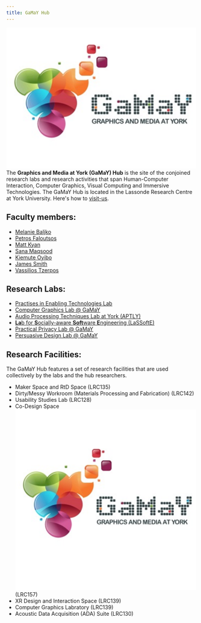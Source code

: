 ```yaml
---
title: GaMaY Hub
---
```

![Image of GaMaY Icon that is an abstracted cluster of grapes with digital elements](assets/GaMaY_512x380.png)
The **Graphics and Media at York (GaMaY) Hub** is the site of the conjoined research labs and research activities that span Human-Computer Interaction, Computer Graphics, Visual Computing and Immersive Technologies.
The GaMaY Hub is located in the Lassonde Research Centre at York University. Here's how to [visit-us](visit-us.md).
## Faculty members:
- [Melanie Baljko](https://lassonde.yorku.ca/users/mb)
- [Petros Faloutsos](https://lassonde.yorku.ca/users/pfal)
- [Matt Kyan](https://lassonde.yorku.ca/users/mkyan)
- [Sana Maqsood](https://lassonde.yorku.ca/users/smaqsood)
- [Kiemute Oyibo](https://lassonde.yorku.ca/users/koyibo/)
- [James Smith](https://lassonde.yorku.ca/users/drsmith/)
- [Vassilios Tzerpos](https://lassonde.yorku.ca/users/bil/)
## Research Labs:
- [Practises in Enabling Technologies Lab](https://piet.apps01.yorku.ca/)
- [Computer Graphics Lab @ GaMaY](https://lassonde.yorku.ca/users/pfal)
- [Audio Processing Techniques Lab at York (APTLY)](https://bil.eecs.yorku.ca/aptly-lab/)
- [**La**b for **S**ocially-aware **Soft**ware **E**ngineering (LaSSoftE)](https://bil.eecs.yorku.ca/lassofte/)
- [Practical Privacy Lab @ GaMaY](https://lassonde.yorku.ca/users/smaqsood)
- [Persuasive Design Lab @ GaMaY](https://lassonde.yorku.ca/users/koyibo)

## Research Facilities:
The GaMaY Hub features a set of research facilities that are used collectively by the labs and the hub researchers.
- Maker Space and RtD Space (LRC135)
- Dirty/Messy Workroom (Materials Processing and Fabrication) (LRC142)
- Usability Studies Lab (LRC128)
- Co-Design Space![](assets/GaMaY_512x512.png) (LRC157)
- XR Design and Interaction Space (LRC139)
- Computer Graphics Labratory (LRC139)
- Acoustic Data Acquisition (ADA) Suite (LRC130) 
